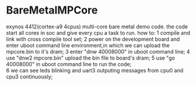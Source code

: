 # BareMetalMPCore
exynos 4412(cortex-a9 4cpus) multi-core bare metal demo code.
the code start all cores in soc and give every cpu a task to run.
how to:
1 compile and link with cross compile tool set; 
2 power on the development board and enter uboot command line environment,in which we can upload the mpcore.bin to it's dram; 
3 enter "dnw 40008000" in uboot command line; 
4 use "dnw2 mpcore.bin" upload the bin file to board's dram; 
5 use "go 40008000" in uboot command line to run the code;  
6 we can see leds blinking and uart3 outputing messages from cpu0 and cpu3 continuously; 
